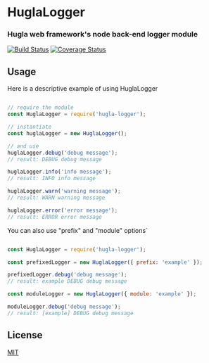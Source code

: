 # HuglaLogger
### Hugla web framework's node back-end logger module

[![Build Status](https://travis-ci.org/hugla/hugla-node-logger.svg?branch=master)](https://travis-ci.org/hugla/hugla-node-logger)
[![Coverage Status](https://coveralls.io/repos/hugla/hugla-node-logger/badge.svg?branch=master&service=github)](https://coveralls.io/github/hugla/hugla-node-logger?branch=master)

## Usage

Here is a descriptive example of using HuglaLogger

```javascript

// require the module
const HuglaLogger = require('hugla-logger');

// instantiate
const huglaLogger = new HuglaLogger();

// and use
huglaLogger.debug('debug message');
// result: DEBUG debug message

huglaLogger.info('info message');
// result: INFO info message

huglaLogger.warn('warning message');
// result: WARN warning message

huglaLogger.error('error message');
// result: ERROR error message

```

You can also use "prefix" and "module" options`

```javascript

const HuglaLogger = require('hugla-logger');

const prefixedLogger = new HuglaLogger({ prefix: 'example' });

prefixedLogger.debug('debug message');
// result: example DEBUG debug message

const moduleLogger = new HuglaLogger({ module: 'example' });

moduleLogger.debug('debug message');
// result: [example] DEBUG debug message

```

## License

[MIT](LICENSE)
